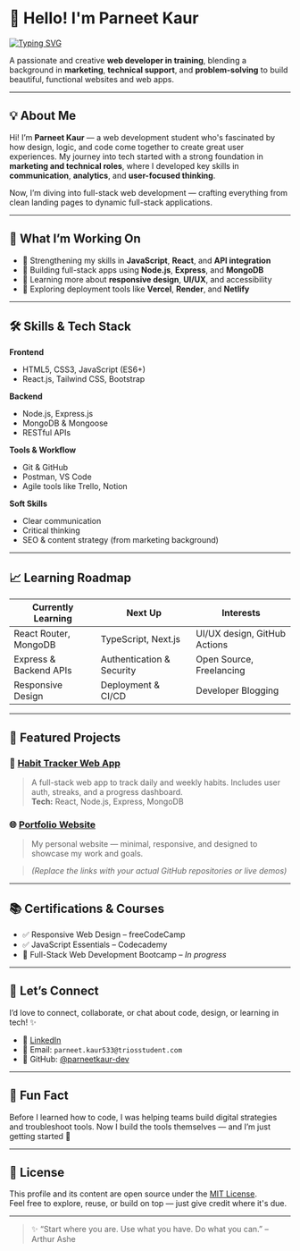 # 👋 Hello! I'm Parneet Kaur

[![Typing SVG](https://readme-typing-svg.demolab.com?font=Fira+Code&size=24&pause=1000&color=00b894&center=false&vCenter=false&width=435&lines=Aspiring+Full-Stack+Web+Developer;Creative+Thinker+%2B+Problem+Solver;Passionate+about+Code+%26+Design)](https://github.com/parneetkaur-dev)

A passionate and creative **web developer in training**, blending a background in **marketing**, **technical support**, and **problem-solving** to build beautiful, functional websites and web apps.

---

## 💡 About Me

Hi! I’m **Parneet Kaur** — a web development student who's fascinated by how design, logic, and code come together to create great user experiences. My journey into tech started with a strong foundation in **marketing and technical roles**, where I developed key skills in **communication**, **analytics**, and **user-focused thinking**.

Now, I’m diving into full-stack web development — crafting everything from clean landing pages to dynamic full-stack applications.

---

## 🚀 What I’m Working On

- 🧠 Strengthening my skills in **JavaScript**, **React**, and **API integration**
- 💾 Building full-stack apps using **Node.js**, **Express**, and **MongoDB**
- 🎨 Learning more about **responsive design**, **UI/UX**, and accessibility
- 🧩 Exploring deployment tools like **Vercel**, **Render**, and **Netlify**

---

## 🛠 Skills & Tech Stack

**Frontend**
- HTML5, CSS3, JavaScript (ES6+)
- React.js, Tailwind CSS, Bootstrap

**Backend**
- Node.js, Express.js
- MongoDB & Mongoose
- RESTful APIs

**Tools & Workflow**
- Git & GitHub
- Postman, VS Code
- Agile tools like Trello, Notion

**Soft Skills**
- Clear communication
- Critical thinking
- SEO & content strategy (from marketing background)

---

## 📈 Learning Roadmap

| Currently Learning        | Next Up                        | Interests                        |
|---------------------------|-------------------------------|----------------------------------|
| React Router, MongoDB     | TypeScript, Next.js            | UI/UX design, GitHub Actions     |
| Express & Backend APIs    | Authentication & Security      | Open Source, Freelancing         |
| Responsive Design         | Deployment & CI/CD             | Developer Blogging               |

---

## 🧪 Featured Projects

### 📌 [Habit Tracker Web App](https://github.com/parneetkaur-dev/habit-tracker)
> A full-stack web app to track daily and weekly habits. Includes user auth, streaks, and a progress dashboard.  
> **Tech:** React, Node.js, Express, MongoDB

### 🌐 [Portfolio Website](https://github.com/kpsketch)
> My personal website — minimal, responsive, and designed to showcase my work and goals.

> *(Replace the links with your actual GitHub repositories or live demos)*

---

## 📚 Certifications & Courses

- ✅ Responsive Web Design – freeCodeCamp
- ✅ JavaScript Essentials – Codecademy
- 🧩 Full-Stack Web Development Bootcamp – *In progress*

---

## 🤝 Let’s Connect

I’d love to connect, collaborate, or chat about code, design, or learning in tech! ✨

- 💼 [LinkedIn](https://www.linkedin.com/in/parneetkaur)  
- 📧 Email: `parneet.kaur533@triosstudent.com`  
- 🐙 GitHub: [@parneetkaur-dev](https://github.com/parneetkaur-dev)

---

## 🧠 Fun Fact

Before I learned how to code, I was helping teams build digital strategies and troubleshoot tools. Now I build the tools themselves — and I’m just getting started 🚀

---

## 🪪 License

This profile and its content are open source under the [MIT License](https://opensource.org/licenses/MIT).  
Feel free to explore, reuse, or build on top — just give credit where it's due.

---

> ✨ “Start where you are. Use what you have. Do what you can.” – Arthur Ashe
